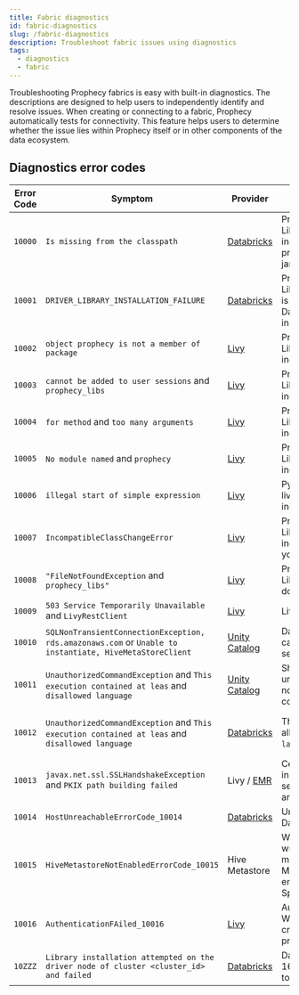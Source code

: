 ```yaml
---
title: Fabric diagnostics
id: fabric-diagnostics
slug: /fabric-diagnostics
description: Troubleshoot fabric issues using diagnostics
tags:
  - diagnostics
  - fabric
---
```


Troubleshooting Prophecy fabrics is easy with built-in diagnostics. The descriptions are designed to help users to independently identify and resolve issues. When creating or connecting to a fabric, Prophecy automatically tests for connectivity. This feature helps users to determine whether the issue lies within Prophecy itself or in other components of the data ecosystem.

## Diagnostics error codes

| Error Code | Symptom                                                                                                 | Provider                                                                                  | Cause                                                                                          | Resolution                                                                                                                                                             |
| ---------- | ------------------------------------------------------------------------------------------------------- | ----------------------------------------------------------------------------------------- | ---------------------------------------------------------------------------------------------- | ---------------------------------------------------------------------------------------------------------------------------------------------------------------------- |
| `10000`    | `Is missing from the classpath`                                                                         | [Databricks](/docs/administration/fabrics/Spark-fabrics/databricks/databricks.md)         | Prophecy Library(Scala) is incorrect. You're probably using thin jar.                          | Use assembly `jar(${scalaFatJarName})` in the library section of the fabric settings.                                                                                  |
| `10001`    | `DRIVER_LIBRARY_INSTALLATION_FAILURE`                                                                   | [Databricks](/docs/administration/fabrics/Spark-fabrics/databricks/databricks.md)         | Prophecy Library(Scala/Python) is incorrect. Databricks could not install it.                  | Please provide the valid library path in the fabric.                                                                                                                   |
| `10002`    | `object prophecy is not a member of package`                                                            | [Livy](docs/administration/fabrics/Spark-fabrics/livy.md)                                 | Prophecy Library(Scala) is incorrect.                                                          | Please ensure that the library path exists and you’re using the assembly `jar(${scalaFatJarName})`.                                                                    |
| `10003`    | `cannot be added to user sessions` and `prophecy_libs`                                                  | [Livy](docs/administration/fabrics/Spark-fabrics/livy.md)                                 | Prophecy Library(Python) is incorrect.                                                         | Please ensure that the library path exists and you’re using correct `file(${pythonPLibName})`.                                                                         |
| `10004`    | `for method` and `too many arguments`                                                                   | [Livy](docs/administration/fabrics/Spark-fabrics/livy.md)                                 | Prophecy Library(Scala) is incompatible.                                                       | Please use the correct `version(${Globals.prophecyLibsVersion})` in the library section of fabric settings.                                                            |
| `10005`    | `No module named` and `prophecy`                                                                        | [Livy](docs/administration/fabrics/Spark-fabrics/livy.md)                                 | Prophecy Library(Python) is incorrect.                                                         | Please provide the valid library path in the fabric.                                                                                                                   |
| `10006`    | `illegal start of simple expression`                                                                    | [Livy](docs/administration/fabrics/Spark-fabrics/livy.md)                                 | Python version in livy/hadoop is incorrect.                                                    | Please make sure you have python3 there.                                                                                                                               |
| `10007`    | `IncompatibleClassChangeError`                                                                          | [Livy](docs/administration/fabrics/Spark-fabrics/livy.md)                                 | Prophecy Library(Scala) is incompatible with your Spark version.                               | Please use the correct assembly `jar(${scalaFatJarName})` in the library section of the fabric settings.                                                               |
| `10008`    | `"FileNotFoundException` and `prophecy_libs"`                                                           | [Livy](docs/administration/fabrics/Spark-fabrics/livy.md)                                 | Prophecy Library(Python) path does not exist.                                                  | Please ensure that the file exists as per the path in the library section of the fabric settings.                                                                      |
| `10009`    | `503 Service Temporarily Unavailable` and `LivyRestClient`                                              | [Livy](https://livy.apache.org/docs/latest/rest-api.html)                                 | Livy service is down.                                                                          | Please make sure the livy service is up before executing this command.                                                                                                 |
| `10010`    | `SQLNonTransientConnectionException, rds.amazonaws.com` or `Unable to instantiate, HiveMetaStoreClient` | [Unity Catalog](https://docs.databricks.com/en/resources/supported-regions.html#rds)      | Databricks cluster can't access RDS service.                                                   | Please ensure that the cluster can access to the same region's RDS endpoint as documented [here](https://docs.databricks.com/en/resources/supported-regions.html#rds). |
| `10011`    | `UnauthorizedCommandException` and `This execution contained at leas` and `disallowed language`         | [Unity Catalog](https://docs.databricks.com/en/resources/supported-regions.html#rds)      | Shared cluster in unity catalog does not allow Scala commands.                                 | Please use this cluster with Python Pipeline.                                                                                                                          |
| `10012`    | `UnauthorizedCommandException` and `This execution contained at leas` and `disallowed language`         | [Databricks](https://docs.databricks.com/en/administration-guide/users-groups/index.html) | This cluster does not allow `${pipeline's language}` command.                                  | Please check with the Databricks workspace administrator to provide the execution access to `${pipeline's language}` language.                                         |
| `10013`    | `javax.net.ssl.SSLHandshakeException` and `PKIX path building failed`                                   | Livy / [EMR](https://docs.aws.amazon.com/emr/latest/ManagementGuide/emr-security.html)    | Certificates provided in EMR cluster's security configuration are wrong.                       | Please ensure that EMR cluster's security configuration is using correct certificates.                                                                                 |
| `10014`    | `HostUnreachableErrorCode_10014`                                                                        | [Databricks](https://docs.databricks.com/en/administration-guide/users-groups/index.html) | Unable to reach Databricks endpoint.                                                           | Make sure the workspace is active and reachable.                                                                                                                       |
| `10015`    | `HiveMetastoreNotEnabledErrorCode_10015`                                                                | Hive Metastore                                                                            | We were unable to write execution metrics because Hive Metastore is not enabled on your Spark. | Please enable Hive Metastore on Spark, or disable execution metrics in Prophecy.                                                                                       |
| `10016`    | `AuthenticationFAiled_10016`                                                                            | [Livy](docs/administration/fabrics/Spark-fabrics/livy.md)                                 | Authentication failed. Wrong or no auth credentials were provided.                             | Make sure correct auth credentials are provided.                                                                                                                       |
| `10ZZZ`    | `Library installation attempted on the driver node of cluster <cluster_id> and failed`                  | [Databricks](/docs/administration/fabrics/Spark-fabrics/databricks/databricks.md)         | Databricks runtimes 16.4 and later default to Scala 2.13.                                      | Update Prophecy to version 4.2.0.1+ and update ProphecyScalaLibs for compatibility with Scala 2.13.                                                                    |
